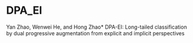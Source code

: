 # DPA_EI
Yan Zhao, Wenwei He, and Hong Zhao*  DPA-EI: Long-tailed classification by dual progressive augmentation from explicit and implicit perspectives

